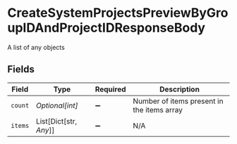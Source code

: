 # CreateSystemProjectsPreviewByGroupIDAndProjectIDResponseBody

A list of any objects


## Fields

| Field                                      | Type                                       | Required                                   | Description                                |
| ------------------------------------------ | ------------------------------------------ | ------------------------------------------ | ------------------------------------------ |
| `count`                                    | *Optional[int]*                            | :heavy_minus_sign:                         | Number of items present in the items array |
| `items`                                    | List[Dict[str, *Any*]]                     | :heavy_minus_sign:                         | N/A                                        |